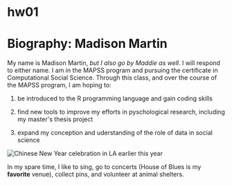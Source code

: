 # hw01
# Biography: Madison Martin
My name is Madison Martin, 
*but I also go by Maddie as well*.
I will respond to either name. 
I am in the MAPSS program and pursuing the certificate in Computational Social Science.
Through this class, and over the course of the MAPSS program, I am hoping to:

1. be introduced to the R programming language and gain coding skills 

2. find new tools to improve my efforts in pyschological research, including my master's thesis project 

3. expand my conception and uderstanding of the role of data in social science 

![Chinese New Year celebration in LA earlier this year](https://scontent-ort2-2.xx.fbcdn.net/v/t1.0-9/52328253_2646248942057291_7498796436759248896_o.jpg?_nc_cat=106&_nc_oc=AQnPPaILyeCG2zs9lAAXRqh9dV3H_9-J6VoGoggEtUMUUt5Ys9o5wc7Z_uaoNf7DO7g&_nc_ht=scontent-ort2-2.xx&oh=71ec929b4db32cbf0d5025dc184a68a5&oe=5E394BD2)

In my spare time, I like to sing, go to concerts (House of Blues is my **favorite** venue), collect pins, and volunteer at animal shelters. 
